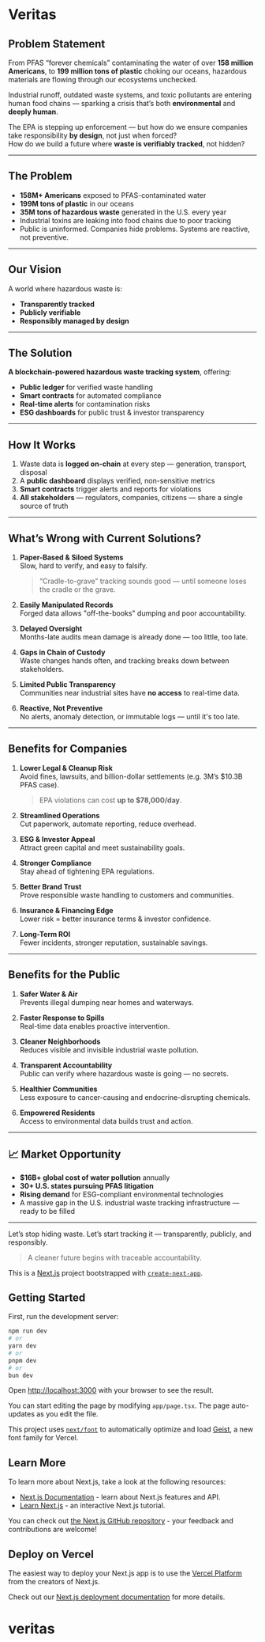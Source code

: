 # Veritas

## Problem Statement

From PFAS “forever chemicals” contaminating the water of over **158 million Americans**, to **199 million tons of plastic** choking our oceans, hazardous materials are flowing through our ecosystems unchecked. 

Industrial runoff, outdated waste systems, and toxic pollutants are entering human food chains — sparking a crisis that’s both **environmental** and **deeply human**.

The EPA is stepping up enforcement — but how do we ensure companies take responsibility **by design**, not just when forced?  
How do we build a future where **waste is verifiably tracked**, not hidden?

---

## The Problem

- **158M+ Americans** exposed to PFAS-contaminated water  
- **199M tons of plastic** in our oceans  
- **35M tons of hazardous waste** generated in the U.S. every year  
- Industrial toxins are leaking into food chains due to poor tracking  
- Public is uninformed. Companies hide problems. Systems are reactive, not preventive.

---

## Our Vision

A world where hazardous waste is:
- **Transparently tracked**  
- **Publicly verifiable**  
- **Responsibly managed by design**

---

## The Solution

**A blockchain-powered hazardous waste tracking system**, offering:

- **Public ledger** for verified waste handling  
- **Smart contracts** for automated compliance  
- **Real-time alerts** for contamination risks  
- **ESG dashboards** for public trust & investor transparency

---

## How It Works

1. Waste data is **logged on-chain** at every step — generation, transport, disposal  
2. A **public dashboard** displays verified, non-sensitive metrics  
3. **Smart contracts** trigger alerts and reports for violations  
4. **All stakeholders** — regulators, companies, citizens — share a single source of truth  

---

## What’s Wrong with Current Solutions?

1. **Paper-Based & Siloed Systems**  
   Slow, hard to verify, and easy to falsify.  
   > “Cradle-to-grave” tracking sounds good — until someone loses the cradle or the grave.

2. **Easily Manipulated Records**  
   Forged data allows "off-the-books" dumping and poor accountability.

3. **Delayed Oversight**  
   Months-late audits mean damage is already done — too little, too late.

4. **Gaps in Chain of Custody**  
   Waste changes hands often, and tracking breaks down between stakeholders.

5. **Limited Public Transparency**  
   Communities near industrial sites have **no access** to real-time data.

6. **Reactive, Not Preventive**  
   No alerts, anomaly detection, or immutable logs — until it's too late.

---

## Benefits for Companies

1. **Lower Legal & Cleanup Risk**  
   Avoid fines, lawsuits, and billion-dollar settlements (e.g. 3M’s $10.3B PFAS case).  
   > EPA violations can cost **up to $78,000/day**.

2. **Streamlined Operations**  
   Cut paperwork, automate reporting, reduce overhead.

3. **ESG & Investor Appeal**  
   Attract green capital and meet sustainability goals.

4. **Stronger Compliance**  
   Stay ahead of tightening EPA regulations.

5. **Better Brand Trust**  
   Prove responsible waste handling to customers and communities.

6. **Insurance & Financing Edge**  
   Lower risk = better insurance terms & investor confidence.

7. **Long-Term ROI**  
   Fewer incidents, stronger reputation, sustainable savings.

---

##  Benefits for the Public

1. **Safer Water & Air**  
   Prevents illegal dumping near homes and waterways.

2. **Faster Response to Spills**  
   Real-time data enables proactive intervention.

3. **Cleaner Neighborhoods**  
   Reduces visible and invisible industrial waste pollution.

4. **Transparent Accountability**  
   Public can verify where hazardous waste is going — no secrets.

5. **Healthier Communities**  
   Less exposure to cancer-causing and endocrine-disrupting chemicals.

6. **Empowered Residents**  
   Access to environmental data builds trust and action.

---

## 📈 Market Opportunity

- **$16B+ global cost of water pollution** annually  
- **30+ U.S. states pursuing PFAS litigation**  
- **Rising demand** for ESG-compliant environmental technologies  
- A massive gap in the U.S. industrial waste tracking infrastructure — ready to be filled

---

Let’s stop hiding waste. Let’s start tracking it — transparently, publicly, and responsibly.

>  A cleaner future begins with traceable accountability.

This is a [Next.js](https://nextjs.org) project bootstrapped with [`create-next-app`](https://nextjs.org/docs/app/api-reference/cli/create-next-app).

## Getting Started

First, run the development server:

```bash
npm run dev
# or
yarn dev
# or
pnpm dev
# or
bun dev
```

Open [http://localhost:3000](http://localhost:3000) with your browser to see the result.

You can start editing the page by modifying `app/page.tsx`. The page auto-updates as you edit the file.

This project uses [`next/font`](https://nextjs.org/docs/app/building-your-application/optimizing/fonts) to automatically optimize and load [Geist](https://vercel.com/font), a new font family for Vercel.

## Learn More

To learn more about Next.js, take a look at the following resources:

- [Next.js Documentation](https://nextjs.org/docs) - learn about Next.js features and API.
- [Learn Next.js](https://nextjs.org/learn) - an interactive Next.js tutorial.

You can check out [the Next.js GitHub repository](https://github.com/vercel/next.js) - your feedback and contributions are welcome!

## Deploy on Vercel

The easiest way to deploy your Next.js app is to use the [Vercel Platform](https://vercel.com/new?utm_medium=default-template&filter=next.js&utm_source=create-next-app&utm_campaign=create-next-app-readme) from the creators of Next.js.

Check out our [Next.js deployment documentation](https://nextjs.org/docs/app/building-your-application/deploying) for more details.
# veritas
